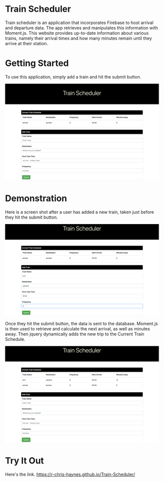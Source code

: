 # Train Scheduler
 Train scheduler is an application that incorporates Firebase to host arrival and departure data. The app retrieves and manipulates this information with Moment.js.  This website provides up-to-date information about various trains, namely their arrival times and how many minutes remain until they arrive at their station. 

 # Getting Started 
To use this application, simply add a train and hit the submit button. 

![shotOne](assets/images/shotOne.png)

# Demonstration
Here is a screen shot after a user has added a new train, taken just before they hit the submit button.

![shotTwo](assets/images/shotTwo.png)

Once they hit the submit button, the data is sent to the database.  Moment.js is then used to retrieve and calculate the next arrival, as well as minutes away.  Then jquery dynamically adds the new trip to the Current Train Schedule.

![shotThree](assets/images/shotThree.png)

# Try It Out
Here's the link.
https://r-chris-haynes.github.io/Train-Scheduler/